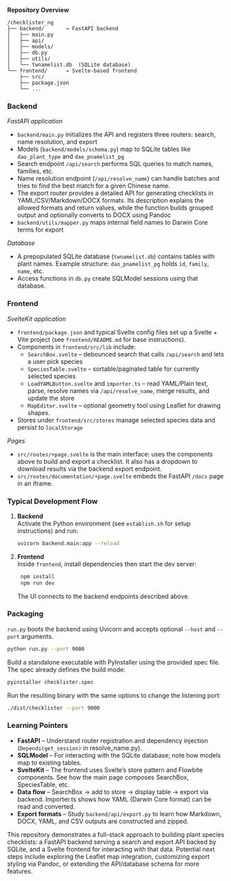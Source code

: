 **Repository Overview**

```
/checklister_ng
├── backend/       → FastAPI backend
│   ├── main.py
│   ├── api/
│   ├── models/
│   ├── db.py
│   ├── utils/
│   └── twnamelist.db  (SQLite database)
└── frontend/      → Svelte-based frontend
    ├── src/
    ├── package.json
    └── ...
```

### Backend

*FastAPI application*
- `backend/main.py` initializes the API and registers three routers: search, name resolution, and export
- Models (`backend/models/schema.py`) map to SQLite tables like `dao_plant_type` and `dao_pnamelist_pg`
- Search endpoint `/api/search` performs SQL queries to match names, families, etc.
- Name resolution endpoint (`/api/resolve_name`) can handle batches and tries to find the best match for a given Chinese name.
- The export router provides a detailed API for generating checklists in YAML/CSV/Markdown/DOCX formats. Its description explains the allowed formats and return values, while the function builds grouped output and optionally converts to DOCX using Pandoc
- `backend/utils/mapper.py` maps internal field names to Darwin Core terms for export

*Database*
- A prepopulated SQLite database (`twnamelist.db`) contains tables with plant names. Example structure: `dao_pnamelist_pg` holds `id`, `family`, `name`, etc.
- Access functions in `db.py` create SQLModel sessions using that database.

### Frontend

*SvelteKit application*
- `frontend/package.json` and typical Svelte config files set up a Svelte + Vite project (see `frontend/README.md` for base instructions).
- Components in `frontend/src/lib` include:
  - `SearchBox.svelte` – debounced search that calls `/api/search` and lets a user pick species
  - `SpeciesTable.svelte` – sortable/paginated table for currently selected species
  - `LoadYAMLButton.svelte` and `importer.ts` – read YAML/Plain text, parse, resolve names via `/api/resolve_name`, merge results, and update the store
  - `MapEditor.svelte` – optional geometry tool using Leaflet for drawing shapes.
- Stores under `frontend/src/stores` manage selected species data and persist to `localStorage`

*Pages*
- `src/routes/+page.svelte` is the main interface: uses the components above to build and export a checklist. It also has a dropdown to download results via the backend export endpoint.
- `src/routes/documentation/+page.svelte` embeds the FastAPI `/docs` page in an iframe.

### Typical Development Flow

1. **Backend**  
   Activate the Python environment (see `establish.sh` for setup instructions) and run:
   ```bash
   uvicorn backend.main:app --reload
   ```
2. **Frontend**  
   Inside `frontend`, install dependencies then start the dev server:
   ```bash
    npm install
    npm run dev
    ```
    The UI connects to the backend endpoints described above.

### Packaging

`run.py` boots the backend using Uvicorn and accepts optional `--host` and `--port` arguments.

```bash
python run.py --port 9000
```

Build a standalone executable with PyInstaller using the provided spec file. The spec already defines the build mode:

```bash
pyinstaller checklister.spec
```

Run the resulting binary with the same options to change the listening port:

```bash
./dist/checklister --port 9000
```

### Learning Pointers

- **FastAPI** – Understand router registration and dependency injection (`Depends(get_session)` in resolve_name.py).
- **SQLModel** – For interacting with the SQLite database; note how models map to existing tables.
- **SvelteKit** – The frontend uses Svelte’s store pattern and Flowbite components. See how the main page composes SearchBox, SpeciesTable, etc.
- **Data flow** – SearchBox → add to store → display table → export via backend. Importer.ts shows how YAML (Darwin Core format) can be read and converted.
- **Export formats** – Study `backend/api/export.py` to learn how Markdown, DOCX, YAML, and CSV outputs are constructed and zipped.

This repository demonstrates a full-stack approach to building plant species checklists: a FastAPI backend serving a search and export API backed by SQLite, and a Svelte frontend for interacting with that data. Potential next steps include exploring the Leaflet map integration, customizing export styling via Pandoc, or extending the API/database schema for more features.
